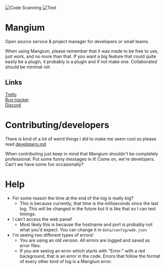 ![Code Scanning](https://github.com/Floffah/mangium/workflows/Code%20Scanning/badge.svg)
![Test](https://github.com/Floffah/mangium/workflows/Test/badge.svg)

# Mangium
Open source service & project manager for developers or small teams.

When using Mangium, please remember that it was made to be free to use, just work, and no more than that. If you want a big feature that could quite easily be a plugin, it probably is a plugin and if not make one.
Collaborated should be minimal-ish

## Links
[Trello](https://trello.com/b/T0UsFc2D) <br/>
[Bug tracker](https://github.com/Floffah/mangium/projects/2) <br/>
[Discord](https://discord.gg/2Nrkvd5) <br/>

# Contributing/developers
There is kind of a lot of weird things I did to make me seem cool so please read [developers.md](developers.md)

When contributing just keep in mind that Mangium shouldn't be completely professional. Put some funny messages in it! Come on, we're developers. Can't we have some fun occasionally?

# Help
 - For some reason the time at the end of the log is really big?
    - This is because currently, that time is the milliseconds since the last log. This will be changed in the future but it is like that so I can test timings.
 - I can't access the web panel!
    - Most likely this is because the hostname and port is probably not what you'd expect. You can change it in `data/config/web.json`
 - I'm seeing two different types of errors!
    - You are using an old version. All errors are logged and saved as error files.
    - If you are seeing an error which starts with "Error:" with a red background, that is an error in the code. Errors that follow the format of every other kind of log is a Mangium error.
